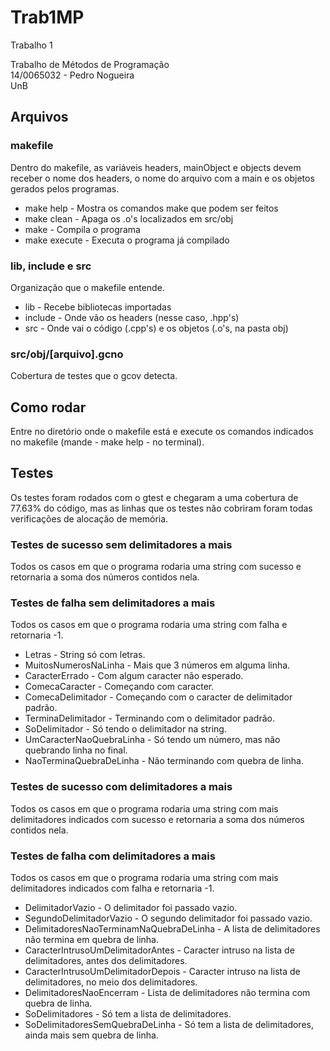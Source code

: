 # Trab1MP

Trabalho 1  

Trabalho de Métodos de Programação  
14/0065032 - Pedro Nogueira  
UnB  

## Arquivos

### makefile

  Dentro do makefile, as variáveis headers, mainObject e objects devem receber o nome dos headers, o nome do arquivo com a main e os objetos gerados pelos programas.  

   * make help - Mostra os comandos make que podem ser feitos  
   * make clean - Apaga os .o's localizados em src/obj  
   * make - Compila o programa  
   * make execute - Executa o programa já compilado  

### lib, include e src

  Organização que o makefile entende.  

   * lib - Recebe bibliotecas importadas  
   * include - Onde vão os headers (nesse caso, .hpp's)  
   * src - Onde vai o código (.cpp's) e os objetos (.o's, na pasta obj)  

### src/obj/[arquivo].gcno

  Cobertura de testes que o gcov detecta.  

## Como rodar

  Entre no diretório onde o makefile está e execute os comandos indicados no makefile (mande  - make help - no terminal).  

## Testes

  Os testes foram rodados com o gtest e chegaram a uma cobertura de 77.63% do código, mas as linhas que os testes não cobriram foram todas verificações de alocação de memória.  

### Testes de sucesso sem delimitadores a mais

  Todos os casos em que o programa rodaria uma string com sucesso e retornaria a soma dos números contidos nela.  

### Testes de falha sem delimitadores a mais

  Todos os casos em que o programa rodaria uma string com falha e retornaria -1.  

   * Letras - String só com letras.  
   * MuitosNumerosNaLinha - Mais que 3 números em alguma linha.  
   * CaracterErrado - Com algum caracter não esperado.  
   * ComecaCaracter - Começando com caracter.  
   * ComecaDelimitador - Começando com o caracter de delimitador padrão.  
   * TerminaDelimitador - Terminando com o delimitador padrão.  
   * SoDelimitador - Só tendo o delimitador na string.  
   * UmCaracterNaoQuebraLinha - Só tendo um número, mas não quebrando linha no final.  
   * NaoTerminaQuebraDeLinha - Não terminando com quebra de linha.  

### Testes de sucesso com delimitadores a mais

  Todos os casos em que o programa rodaria uma string com mais delimitadores indicados com sucesso e retornaria a soma dos números contidos nela.  

### Testes de falha com delimitadores a mais

  Todos os casos em que o programa rodaria uma string com mais delimitadores indicados com falha e retornaria -1.  

   * DelimitadorVazio - O delimitador foi passado vazio.  
   * SegundoDelimitadorVazio - O segundo delimitador foi passado vazio.  
   * DelimitadoresNaoTerminamNaQuebraDeLinha - A lista de delimitadores não termina em quebra de linha.  
   * CaracterIntrusoUmDelimitadorAntes - Caracter intruso na lista de delimitadores, antes dos delimitadores.  
   * CaracterIntrusoUmDelimitadorDepois - Caracter intruso na lista de delimitadores, no meio dos delimitadores.  
   * DelimitadoresNaoEncerram - Lista de delimitadores não termina com quebra de linha.  
   * SoDelimitadores - Só tem a lista de delimitadores.  
   * SoDelimitadoresSemQuebraDeLinha - Só tem a lista de delimitadores, ainda mais sem quebra de linha.  